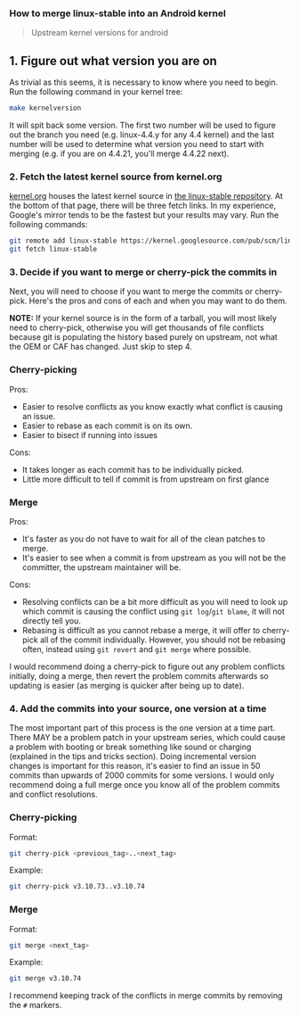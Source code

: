 ### How to merge linux-stable into an Android kernel
> Upstream kernel versions for android

## 1. Figure out what version you are on

As trivial as this seems, it is necessary to know where you need to begin. Run the following command in your kernel tree:
```bash
make kernelversion
```

It will spit back some version. The first two number will be used to figure out the branch you need (e.g. linux-4.4.y for any 4.4 kernel) and the last number will be used to determine what version you need to start with merging (e.g. if you are on 4.4.21, you'll merge 4.4.22 next).

### 2. Fetch the latest kernel source from kernel.org

[kernel.org](https://www.kernel.org/) houses the latest kernel source in [the linux-stable repository](https://git.kernel.org/pub/scm/linux/kernel/git/stable/linux-stable.git/). At the bottom of that page, there will be three fetch links. In my experience, Google's mirror tends to be the fastest but your results may vary. Run the following commands:
```bash
git remote add linux-stable https://kernel.googlesource.com/pub/scm/linux/kernel/git/stable/linux-stable.git
git fetch linux-stable
```

### 3. Decide if you want to merge or cherry-pick the commits in

Next, you will need to choose if you want to merge the commits or cherry-pick. Here's the pros and cons of each and when you may want to do them.

**NOTE:** If your kernel source is in the form of a tarball, you will most likely need to cherry-pick, otherwise you will get thousands of file conflicts because git is populating the history based purely on upstream, not what the OEM or CAF has changed. Just skip to step 4.

### Cherry-picking

Pros:
* Easier to resolve conflicts as you know exactly what conflict is causing an issue.
* Easier to rebase as each commit is on its own.
* Easier to bisect if running into issues

Cons:
* It takes longer as each commit has to be individually picked.
* Little more difficult to tell if commit is from upstream on first glance

### Merge

Pros:
* It's faster as you do not have to wait for all of the clean patches to merge.
* It's easier to see when a commit is from upstream as you will not be the committer, the upstream maintainer will be.

Cons:
* Resolving conflicts can be a bit more difficult as you will need to look up which commit is causing the conflict using `git log`/`git blame`, it will not directly tell you.
* Rebasing is difficult as you cannot rebase a merge, it will offer to cherry-pick all of the commit individually. However, you should not be rebasing often, instead using `git revert` and `git merge` where possible.

I would recommend doing a cherry-pick to figure out any problem conflicts initially, doing a merge, then revert the problem commits afterwards so updating is easier (as merging is quicker after being up to date).


### 4. Add the commits into your source, one version at a time

The most important part of this process is the one version at a time part. There MAY be a problem patch in your upstream series, which could cause a problem with booting or break something like sound or charging (explained in the tips and tricks section). Doing incremental version changes is important for this reason, it's easier to find an issue in 50 commits than upwards of 2000 commits for some versions. I would only recommend doing a full merge once you know all of the problem commits and conflict resolutions.

### Cherry-picking

Format:
```bash
git cherry-pick <previous_tag>..<next_tag>
```

Example:
```bash
git cherry-pick v3.10.73..v3.10.74
```

### Merge

Format:
```bash
git merge <next_tag>
```

Example:
```bash
git merge v3.10.74
```

I recommend keeping track of the conflicts in merge commits by removing the `#` markers.

